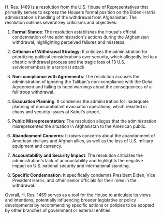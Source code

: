 H. Res. 1469 is a resolution from the U.S. House of Representatives that primarily serves to express the House's formal position on the Biden-Harris administration's handling of the withdrawal from Afghanistan. The resolution outlines several key criticisms and objectives:

1. **Formal Stance**: The resolution establishes the House's official condemnation of the administration's actions during the Afghanistan withdrawal, highlighting perceived failures and missteps.

2. **Criticism of Withdrawal Strategy**: It criticizes the administration for prioritizing political considerations over security, which allegedly led to a chaotic withdrawal process and the tragic loss of 13 U.S. servicemembers in a terrorist attack.

3. **Non-compliance with Agreements**: The resolution accuses the administration of ignoring the Taliban's non-compliance with the Doha Agreement and failing to heed warnings about the consequences of a full troop withdrawal.

4. **Evacuation Planning**: It condemns the administration for inadequate planning of noncombatant evacuation operations, which resulted in chaos and security issues at Kabul's airport.

5. **Public Misrepresentation**: The resolution alleges that the administration misrepresented the situation in Afghanistan to the American public.

6. **Abandonment Concerns**: It raises concerns about the abandonment of American civilians and Afghan allies, as well as the loss of U.S. military equipment and currency.

7. **Accountability and Security Impact**: The resolution criticizes the administration's lack of accountability and highlights the negative impact on U.S. national security and international standing.

8. **Specific Condemnation**: It specifically condemns President Biden, Vice President Harris, and other senior officials for their roles in the withdrawal.

Overall, H. Res. 1469 serves as a tool for the House to articulate its views and intentions, potentially influencing broader legislative or policy developments by recommending specific actions or policies to be adopted by other branches of government or external entities.